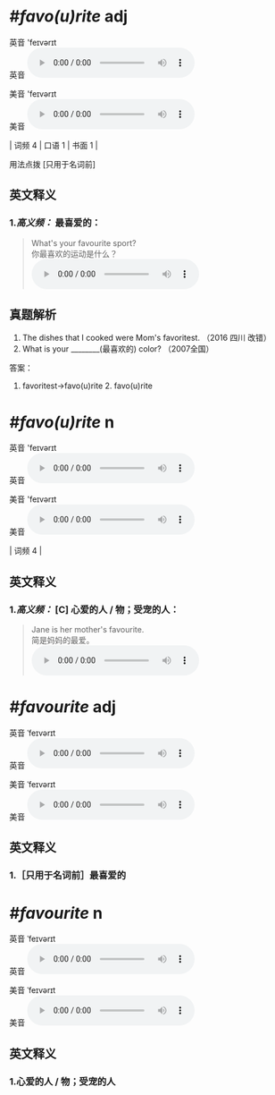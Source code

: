 # ***\#favo(u)rite*** adj
英音 'feɪvərɪt  
英音
<audio src="./media/favo(u)rite-B.aac" controls="controls"></audio>

美音 'feɪvərɪt  
美音
<audio src="./media/favourite.aac" controls="controls"></audio>



| 词频 4 | 口语 1 | 书面 1 |  

用法点拨  [只用于名词前]

英文释义
---
### 1.*高义频：* **最喜爱的：**  

 > What's your favourite sport?  
 > 你最喜欢的运动是什么？    
<audio src="./media/favourite-1.aac" controls="controls"></audio>


真题解析
---
1. The dishes that I cooked were Mom's favoritest.  （2016 四川 改错）  
2. What is your ________(最喜欢的) color?  （2007全国）  

答案：
1. favoritest→favo(u)rite  2. favo(u)rite  

# ***\#favo(u)rite*** n
英音 'feɪvərɪt  
英音
<audio src="./media/favo(u)rite-B.aac" controls="controls"></audio>

美音 'feɪvərɪt  
美音
<audio src="./media/favourite.aac" controls="controls"></audio>



| 词频 4 |  

英文释义
---
### 1.*高义频：* **[C] 心爱的人 / 物；受宠的人：**  

 > Jane is her mother's favourite.  
 > 简是妈妈的最爱。    
<audio src="./media/favourite-2.aac" controls="controls"></audio>


# ***\#favourite*** adj
英音 ˈfeɪvərɪt  
英音
<audio src="./media/favourite adj1_AAC.aac" controls="controls"></audio>

美音 ˈfeɪvərɪt  
美音
<audio src="./media/favourite adj2_AAC.aac" controls="controls"></audio>



  

英文释义
---
### 1.**［只用于名词前］最喜爱的**  


# ***\#favourite*** n
英音 ˈfeɪvərɪt  
英音
<audio src="./media/favourite n1_AAC.aac" controls="controls"></audio>

美音 ˈfeɪvərɪt  
美音
<audio src="./media/favourite n2_AAC.aac" controls="controls"></audio>



  

英文释义
---
### 1.**心爱的人 / 物；受宠的人**  



